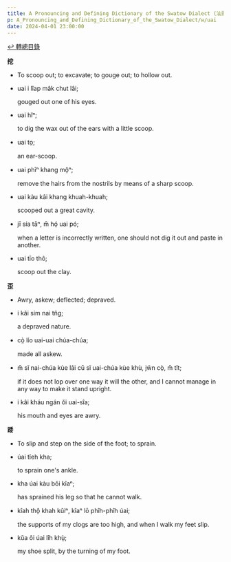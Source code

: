 ```yaml
---
title: A Pronouncing and Defining Dictionary of the Swatow Dialect (汕頭方言音義字典) / uai
p: A_Pronouncing_and_Defining_Dictionary_of_the_Swatow_Dialect/w/uai
date: 2024-04-01 23:00:00
---
```


[↩️ 轉總目錄](/A_Pronouncing_and_Defining_Dictionary_of_the_Swatow_Dialect)


**挖**
- To scoop out; to excavate; to gouge out; to hollow out.

- uai i lîap mâk chut lâi;

  gouged out one of his eyes.

- uai hĭⁿ;

  to dig the wax out of the ears with a little scoop.

- uai to̤;

  an ear-scoop.

- uai phīⁿ khang mô̤ⁿ;

  remove the hairs from the nostrils by means of a sharp scoop.

- uai kàu kâi khang khuah-khuah;

  scooped out a great cavity.

- jī sía tāⁿ, m̄ hó̤ uai pó;

  when a letter is incorrectly written, one should not dig it out and paste in another.

- uai tīo thô;

  scoop out the clay.

**歪**
- Awry, askew; deflected; depraved.

- i kâi sim nai tn̂g;

  a depraved nature.

- cò̤ lío uai-uai chúa-chúa;

  made all askew.

- m̄ sĭ nai-chúa kùe lâi cū sĭ uai-chúa kùe khù, jw̆n cò̤, m̄ tît;

  if it does not lop over one way it will the other, and I cannot manage in any way to make it stand upright.

- i kâi kháu ngán ŏi uai-sîa;

  his mouth and eyes are awry.



**踒**
- To slip and step on the side of the foot; to sprain.

- úai tîeh kha;

  to sprain one's ankle.

- kha úai kàu bŏi kîaⁿ;

  has sprained his leg so that he cannot walk.

- kîah thô̤ khah kûiⁿ, kîaⁿ lō phîh-phîh úai;

  the supports of my clogs are too high, and when I walk my feet slip.

- kŭa ôi úai lîh khṳ̀;

  my shoe split, by the turning of my foot.